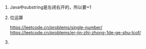 1. Java中substring是左闭右开的，所以要+1
2. 位运算

   https://leetcode.cn/problems/single-number/
   https://leetcode.cn/problems/er-jin-zhi-zhong-1de-ge-shu-lcof/
3.  